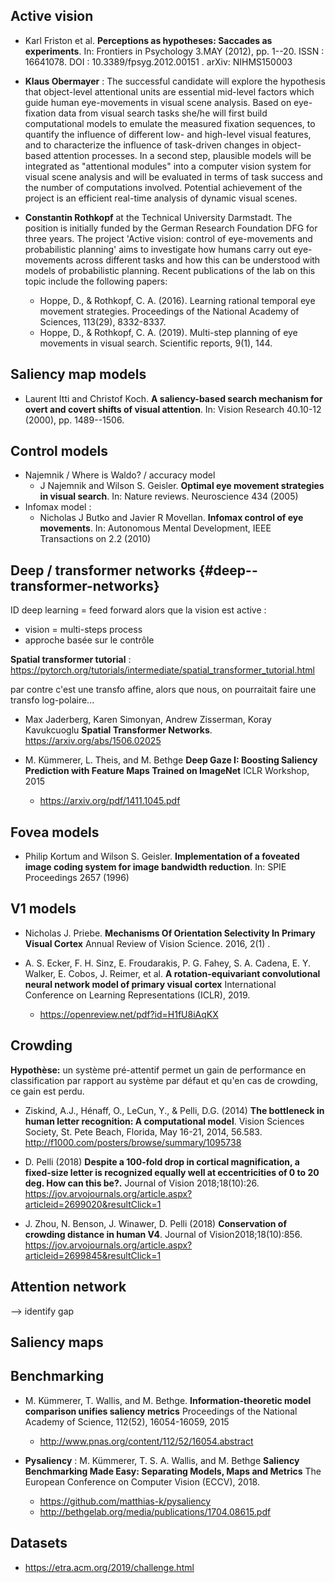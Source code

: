 
Active vision
-------------

-   Karl Friston et al. **Perceptions as hypotheses: Saccades as
    experiments**. In: Frontiers in Psychology 3.MAY (2012), pp. 1--20.
    ISSN : 16641078. DOI : 10.3389/fpsyg.2012.00151 . arXiv: NIHMS150003

-   **Klaus Obermayer** : The successful candidate will explore the
    hypothesis that object-level attentional units are essential
    mid-level factors which guide human eye-movements in visual scene
    analysis. Based on eye-fixation data from visual search tasks she/he
    will first build computational models to emulate the measured
    fixation sequences, to quantify the influence of different low- and
    high-level visual features, and to characterize the influence of
    task-driven changes in object-based attention processes. In a second
    step, plausible models will be integrated as "attentional modules"
    into a computer vision system for visual scene analysis and will be
    evaluated in terms of task success and the number of computations
    involved. Potential achievement of the project is an efficient
    real-time analysis of dynamic visual scenes.

-   **Constantin Rothkopf** at the Technical University Darmstadt. The
    position is initially funded by the German Research Foundation DFG
    for three years. The project \'Active vision: control of
    eye-movements and probabilistic planning\' aims to investigate how
    humans carry out eye-movements across different tasks and how this
    can be understood with models of probabilistic planning. Recent
    publications of the lab on this topic include the following papers:
    -   Hoppe, D., & Rothkopf, C. A. (2016). Learning rational temporal
        eye movement strategies. Proceedings of the National Academy of
        Sciences, 113(29), 8332-8337.
    -   Hoppe, D., & Rothkopf, C. A. (2019). Multi-step planning of eye
        movements in visual search. Scientific reports, 9(1), 144.

Saliency map models
-------------------

-   Laurent Itti and Christof Koch. **A saliency-based search mechanism
    for overt and covert shifts of visual attention**. In: Vision
    Research 40.10-12 (2000), pp. 1489--1506.

Control models
--------------

-   Najemnik / Where is Waldo? / accuracy model
    -   J Najemnik and Wilson S. Geisler. **Optimal eye movement
        strategies in visual search**. In: Nature reviews. Neuroscience
        434 (2005)
-   Infomax model :
    -   Nicholas J Butko and Javier R Movellan. **Infomax control of eye
        movements**. In: Autonomous Mental Development, IEEE
        Transactions on 2.2 (2010)

Deep / transformer networks {#deep--transformer-networks}
---------------------------

ID deep learning = feed forward alors que la vision est active :

-   vision = multi-steps process
-   approche basée sur le contrôle

**Spatial transformer tutorial** :
<https://pytorch.org/tutorials/intermediate/spatial_transformer_tutorial.html>

par contre c\'est une transfo affine, alors que nous, on pourraitait
faire une transfo log-polaire\...

-   Max Jaderberg, Karen Simonyan, Andrew Zisserman, Koray Kavukcuoglu
    **Spatial Transformer Networks**. <https://arxiv.org/abs/1506.02025>

-   M. Kümmerer, L. Theis, and M. Bethge **Deep Gaze I: Boosting
    Saliency Prediction with Feature Maps Trained on ImageNet** ICLR
    Workshop, 2015
    -   <https://arxiv.org/pdf/1411.1045.pdf>

Fovea models
------------

-   Philip Kortum and Wilson S. Geisler. **Implementation of a foveated
    image coding system for image bandwidth reduction**. In: SPIE
    Proceedings 2657 (1996)

V1 models
---------

-   Nicholas J. Priebe. **Mechanisms Of Orientation Selectivity In
    Primary Visual Cortex** Annual Review of Vision Science. 2016, 2(1)
    .

-   A. S. Ecker, F. H. Sinz, E. Froudarakis, P. G. Fahey, S. A.
    Cadena, E. Y. Walker, E. Cobos, J. Reimer, et al. **A
    rotation-equivariant convolutional neural network model of primary
    visual cortex** International Conference on Learning Representations
    (ICLR), 2019.
    -   <https://openreview.net/pdf?id=H1fU8iAqKX>

Crowding
--------

**Hypothèse:** un système pré-attentif permet un gain de performance en
classification par rapport au système par défaut et qu\'en cas de
crowding, ce gain est perdu.

-   Ziskind, A.J., Hénaff, O., LeCun, Y., & Pelli, D.G. (2014) **The
    bottleneck in human letter recognition: A computational model**.
    Vision Sciences Society, St. Pete Beach, Florida, May 16-21, 2014,
    56.583. <http://f1000.com/posters/browse/summary/1095738>

-   D. Pelli (2018) **Despite a 100-fold drop in cortical magnification,
    a fixed-size letter is recognized equally well at eccentricities of
    0 to 20 deg. How can this be?.** Journal of Vision 2018;18(10):26.
    <https://jov.arvojournals.org/article.aspx?articleid=2699020&resultClick=1>

-   J. Zhou, N. Benson, J. Winawer, D. Pelli (2018) **Conservation of
    crowding distance in human V4**. Journal of Vision2018;18(10):856.
    <https://jov.arvojournals.org/article.aspx?articleid=2699845&resultClick=1>

Attention network
-----------------

\--\> identify gap

Saliency maps
-------------

Benchmarking
------------

-   M. Kümmerer, T. Wallis, and M. Bethge. **Information-theoretic model
    comparison unifies saliency metrics** Proceedings of the National
    Academy of Science, 112(52), 16054-16059, 2015
    -   <http://www.pnas.org/content/112/52/16054.abstract>

-   **Pysaliency** : M. Kümmerer, T. S. A. Wallis, and M. Bethge
    **Saliency Benchmarking Made Easy: Separating Models, Maps and
    Metrics** The European Conference on Computer Vision (ECCV), 2018.
    -   <https://github.com/matthias-k/pysaliency>
    -   <http://bethgelab.org/media/publications/1704.08615.pdf>

Datasets
--------

-   <https://etra.acm.org/2019/challenge.html>
